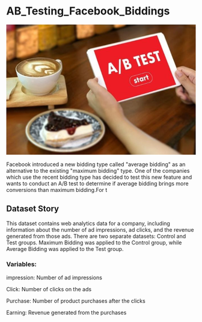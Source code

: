 # AB_Testing_Facebook_Biddings

![Açıklama](https://github.com/hgatasagun/AB_Testing_Facebook_Biddings/blob/main/AB_test.jpg)



Facebook introduced a new bidding type called "average bidding" as an alternative to the existing "maximum bidding" type. One of the companies
which use the recent bidding type has decided to test this new feature and wants to conduct an A/B test to determine if average bidding brings 
more conversions than maximum bidding.For t 



## Dataset Story

This dataset contains web analytics data for a company, including information about the number of ad impressions, ad clicks, and the revenue 
generated from those ads. There are two separate datasets: Control and Test groups. Maximum Bidding was applied to the Control group, while 
Average Bidding was applied to the Test group.




### Variables:

impression: Number of ad impressions

Click: Number of clicks on the ads

Purchase: Number of product purchases after the clicks

Earning: Revenue generated from the purchases
